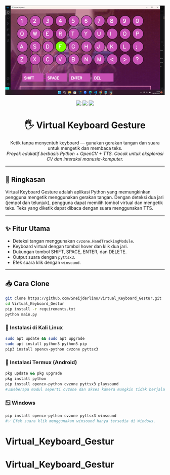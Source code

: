 <p align="center">
  <img src="/img/demo.png" alt="Contoh output virtual keyboard gesture" width="800"/>
</p>



<p align="center">
  <img src="https://img.shields.io/badge/Pentest%20Tool-Automated-red?style=for-the-badge&logo=python"/>
  <img src="https://img.shields.io/badge/Status-Active-brightgreen?style=for-the-badge"/>
  <img src="https://img.shields.io/github/license/Sneijderlino/virtual_keyboard_gesture?style=for-the-badge"/>
</p>

<h1 align="center">🖐️ Virtual Keyboard Gesture</h1>
<p align="center">
  Ketik tanpa menyentuh keyboard — gunakan gerakan tangan dan suara untuk mengetik dan membaca teks.<br/>
  <em>Proyek edukatif berbasis Python + OpenCV + TTS. Cocok untuk eksplorasi CV dan interaksi manusia-komputer.</em>
</p>

---



## 🔎 Ringkasan

Virtual Keyboard Gesture adalah aplikasi Python yang memungkinkan pengguna mengetik menggunakan gerakan tangan. Dengan deteksi dua jari (jempol dan telunjuk), pengguna dapat memilih tombol virtual dan mengetik teks. Teks yang diketik dapat dibaca dengan suara menggunakan TTS.

---

## ✨ Fitur Utama

- Deteksi tangan menggunakan `cvzone.HandTrackingModule`.
- Keyboard virtual dengan tombol hover dan klik dua jari.
- Dukungan tombol SHIFT, SPACE, ENTER, dan DELETE.
- Output suara dengan `pyttsx3`.
- Efek suara klik dengan `winsound`.

---

## 📥 Cara Clone

```bash
git clone https://github.com/Sneijderlino/Virtual_Keyboard_Gestur.git
cd Virtual_Keyboard_Gestur
pip install -r requirements.txt
python main.py
```

### 🐉 Instalasi di Kali Linux
```bash
sudo apt update && sudo apt upgrade
sudo apt install python3 python3-pip
pip3 install opencv-python cvzone pyttsx3
```

### 📱 Instalasi Termux (Android)
```bash
pkg update && pkg upgrade
pkg install python
pip install opencv-python cvzone pyttsx3 playsound
#⚠️Beberapa modul seperti cvzone dan akses kamera mungkin tidak berjalan langsung di Termux. Disarankan menggunakan Kali Linux via Termux + VNC Viewer untuk GUI dan akses penuh.
```


### 🪟 Windows
```bash
pip install opencv-python cvzone pyttsx3 winsound
#✅ Efek suara klik menggunakan winsound hanya tersedia di Windows.
```

# Virtual_Keyboard_Gestur
# Virtual_Keyboard_Gestur
